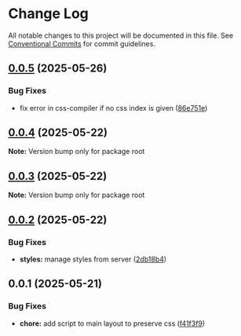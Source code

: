 # Change Log

All notable changes to this project will be documented in this file.
See [Conventional Commits](https://conventionalcommits.org) for commit guidelines.

## [0.0.5](https://github.com/camomillacms/astro-camomilla-integration/compare/v0.0.4...v0.0.5) (2025-05-26)


### Bug Fixes

* fix error in css-compiler if no css index is given ([86e751e](https://github.com/camomillacms/astro-camomilla-integration/commit/86e751e2810cc483aa1d478a27241fc99cfbd34c))





## [0.0.4](https://github.com/camomillacms/astro-camomilla-integration/compare/v0.0.3...v0.0.4) (2025-05-22)

**Note:** Version bump only for package root





## [0.0.3](https://github.com/camomillacms/astro-camomilla-integration/compare/v0.0.2...v0.0.3) (2025-05-22)

**Note:** Version bump only for package root





## [0.0.2](https://github.com/camomillacms/astro-camomilla-integration/compare/v0.0.1...v0.0.2) (2025-05-22)


### Bug Fixes

* **styles:** manage styles from server ([2db18b4](https://github.com/camomillacms/astro-camomilla-integration/commit/2db18b46c8197cf8e2e2c0271f04d8f36eaf0910))





## 0.0.1 (2025-05-21)


### Bug Fixes

* **chore:** add script to main layout to preserve css ([f41f3f9](https://github.com/camomillacms/astro-camomilla-integration/commit/f41f3f9b31484ae1c9b63ced8ee490d97f78221b))
